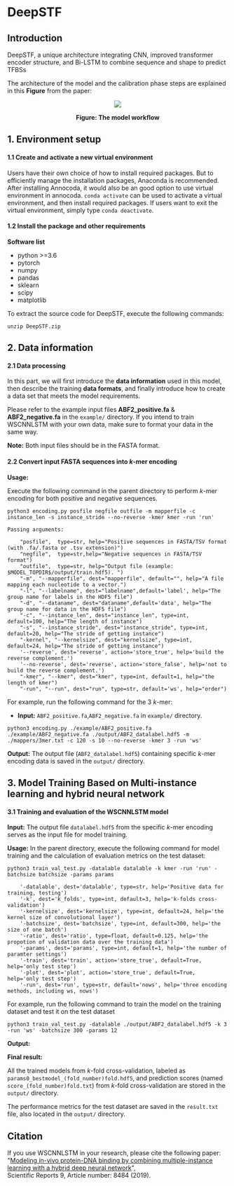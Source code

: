 # DeepSTF
## Introduction
DeepSTF, a unique architecture integrating CNN, improved transformer encoder structure, and Bi-LSTM to combine sequence and shape to predict TFBSs

The architecture of the model and the calibration phase steps are explained in this **Figure** from the paper:

<p align="center">
<img src="deepstf.png">
</p>
<p align="center"><b/>Figure: The model workflow</b></p>

## 1. Environment setup

#### 1.1 Create and activate a new virtual environment

Users have their own choice of how to install required packages. But to efficiently manage the installation packages, Anaconda is recommended. After installing Annocoda, it would also be an good option to use virtual environment in annocoda. `conda activate` can be used to activate a virtual environment, and then install required packages. If users want to exit the virtual environment, simply type `conda deactivate`. 

#### 1.2 Install the package and other requirements

**Software list**
- python >=3.6
- pytorch
- numpy 
- pandas
- sklearn
- scipy 
- matplotlib

To extract the source code for DeepSTF, execute the following commands:

```
unzip DeepSTF.zip
```
## 2. Data information

#### 2.1 Data processing
In this part, we will first introduce the **data information** used in this model, then describe the training **data formats**, and finally introduce how to create a data set that meets the model requirements.

Please refer to the example input files **ABF2_positive.fa** & **ABF2_negative.fa** in the `example/` directory. If you intend to train WSCNNLSTM with your own data, make sure to format your data in the same way.

**Note:** Both input files should be in the FASTA format.

#### 2.2 Convert input FASTA sequences into *k*-mer encoding
**Usage:**

Execute the following command in the parent directory to perform *k*-mer encoding for both positive and negative sequences.

```
python3 encoding.py posfile negfile outfile -m mapperfile -c instance_len -s instance_stride --no-reverse -kmer kmer -run 'run'

Passing arguments:

    "posfile",  type=str, help="Positive sequences in FASTA/TSV format (with .fa/.fasta or .tsv extension)")
    "negfile",  type=str,help="Negative sequences in FASTA/TSV format")
    "outfile",  type=str, help="Output file (example: $MODEL_TOPDIR$/output/train.hdf5). ")
    "-m", "--mapperfile", dest="mapperfile", default="", help="A file mapping each nucleotide to a vector.")
    "-l", "--labelname", dest="labelname",default='label', help="The group name for labels in the HDF5 file")
    "-d", "--dataname", dest="dataname",default='data', help="The group name for data in the HDF5 file")
    "-c", "--instance_len", dest="instance_len", type=int, default=100, help="The length of instance")
    "-s", "--instance_stride", dest="instance_stride", type=int, default=20, help="The stride of getting instance")
    "-kernel", "--kernelsize", dest="kernelsize", type=int, default=24, help="The stride of getting instance")
    '--reverse', dest='reverse', action='store_true', help='build the reverse complement.')
    '--no-reverse', dest='reverse', action='store_false', help='not to build the reverse complement.')
    "-kmer", "--kmer", dest="kmer", type=int, default=1, help="the length of kmer")
    "-run", "--run", dest="run", type=str, default='ws', help="order")
```
For example, run the following command for the 3 *k*-mer:
- **Input:** `ABF2_positive.fa`,`ABF2_negative.fa` in `example/` directory. 

```
python3 encoding.py ./example/ABF2_positive.fa ./example/ABF2_negative.fa ./output/ABF2_datalabel.hdf5 -m ./mappers/3mer.txt -c 120 -s 10 --no-reverse -kmer 3 -run 'ws'
```
**Output:** 
The output file (`ABF2_datalabel.hdf5`) containing specific *k*-mer encoding data is saved in the `output/` directory.

## 3. Model Training Based on Multi-instance learning and hybrid neural network

#### 3.1 Training and evaluation of the WSCNNLSTM model

**Input:** The output file `datalabel.hdf5` from the specific *k*-mer encoding serves as the input file for model training. 

**Usage:**
In the parent directory, execute the following command for model training and the calculation of evaluation metrics on the test dataset:

```
python3 train_val_test.py -datalable datalable -k kmer -run 'run' -batchsize batchsize -params params

    '-datalable', dest='datalable', type=str, help='Positive data for training, testing')
    '-k', dest='k_folds', type=int, default=3, help='k-folds cross-validation')
    '-kernelsize', dest='kernelsize', type=int, default=24, help='the kernel size of convolutional layer')
    '-batchsize', dest='batchsize', type=int, default=300, help='the size of one batch')
    '-ratio', dest='ratio', type=float, default=0.125, help='the propotion of validation data over the training data')
    '-params', dest='params', type=int, default=1, help='the number of paramter settings')
    '-train', dest='train', action='store_true', default=True, help='only test step')
    '-plot', dest='plot', action='store_true', default=True, help='only test step')
    '-run', dest='run', type=str, default='nows', help='three encoding methods, including ws, nows')
```
For example, run the following command to train the model on the training dataset and test it on the test dataset
    
```
python3 train_val_test.py -datalable ./output/ABF2_datalabel.hdf5 -k 3 -run 'ws' -batchsize 300 -params 12
```
**Output:** 

**Final result:** 

All the trained models from *k*-fold cross-validation, labeled as    `params0_bestmodel_(fold_number)fold.hdf5`, and prediction scores (named `score_(fold_number)fold.txt`) from *k*-fold cross-validation are stored in the `output/` directory.

The performance metrics for the test dataset are saved in the `result.txt` file, also located in the `output/` directory.


## Citation

If you use WSCNNLSTM in your research, please cite the following paper:</br>
"[Modeling in-vivo protein-DNA binding by combining multiple-instance learning with a hybrid deep neural network](https://www.nature.com/articles/s41598-019-44966-x)",<br/>
Scientific Reports 9, Article number: 8484 (2019).
